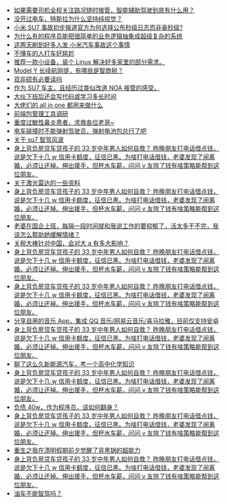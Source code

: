 + [如果需要司机全程关注路况随时接管，智能辅助驾驶到底有什么用？](https://www.v2ex.com/t/1122717)
+ [没开过电车，特斯拉为什么坚持纯视觉？](https://www.v2ex.com/t/1122798)
+ [小米 SU7 事故初步报道官方为何选择公布秒级日志而非毫秒级?](https://www.v2ex.com/t/1122730)
+ [为什么有的程序员能把很简单的业务逻辑抽象成超级复杂的系统](https://www.v2ex.com/t/1122735)
+ [这两天刷到好多人发 小米汽车事故这个事情](https://www.v2ex.com/t/1122711)
+ [不懂车的人打车好尴尬](https://www.v2ex.com/t/1122722)
+ [推荐一款小设备，装个 Linux 解决好多家里的部分需求。](https://www.v2ex.com/t/1122740)
+ [Model Y 长续航刚提，有哪些是智商税？](https://www.v2ex.com/t/1122716)
+ [双非硕有必要读吗](https://www.v2ex.com/t/1122828)
+ [作为 SU7 车主，且经历过类似改道 NOA 接管的感受。](https://www.v2ex.com/t/1122774)
+ [大伙下班后还会写代码或学习多长时间](https://www.v2ex.com/t/1123004)
+ [大佬们的 all in one 都用来做什么](https://www.v2ex.com/t/1122855)
+ [前端包管理工具调研](https://www.v2ex.com/t/1122911)
+ [重度过敏性鼻炎患者，求救各位老哥~](https://www.v2ex.com/t/1122919)
+ [电车碰撞时不能弹射驾驶员，弹射电池包总行了吧](https://www.v2ex.com/t/1122927)
+ [关于 su7 智驾风波](https://www.v2ex.com/t/1122749)
+ [身上背负房贷车贷孩子的 33 岁中年男人如何自救？
昨晚朋友打电话借点钱，说是欠下十几 w 信用卡额度，征信已黑。为啥打电话借钱，老婆发现了闹离婚，必须让还掉。伸出援手，但杯水车薪，问问 v 友除了钱有啥策略能帮到这位朋友。](https://www.v2ex.com/t/1123030)
+ [关于激光雷达的一些资料](https://www.v2ex.com/t/1123000)
+ [身上背负房贷车贷孩子的 33 岁中年男人如何自救？
昨晚朋友打电话借点钱，说是欠下十几 w 信用卡额度，征信已黑。为啥打电话借钱，老婆发现了闹离婚，必须让还掉。伸出援手，但杯水车薪，问问 v 友除了钱有啥策略能帮到这位朋友。](https://www.v2ex.com/t/1123030)
+ [老婆在国企上班，每隔一段时间就和我说工作的要抑郁了，活太多干不完，我该怎么帮助她缓解情绪？](https://www.v2ex.com/t/1123032)
+ [关税大棒针对中国，会对大 a 有多大影响？](https://www.v2ex.com/t/1123006)
+ [身上背负房贷车贷孩子的 33 岁中年男人如何自救？
昨晚朋友打电话借点钱，说是欠下十几 w 信用卡额度，征信已黑。为啥打电话借钱，老婆发现了闹离婚，必须让还掉。伸出援手，但杯水车薪，问问 v 友除了钱有啥策略能帮到这位朋友。](https://www.v2ex.com/t/1123030)
+ [身上背负房贷车贷孩子的 33 岁中年男人如何自救？
昨晚朋友打电话借点钱，说是欠下十几 w 信用卡额度，征信已黑。为啥打电话借钱，老婆发现了闹离婚，必须让还掉。伸出援手，但杯水车薪，问问 v 友除了钱有啥策略能帮到这位朋友。](https://www.v2ex.com/t/1123030)
+ [分享自用的音乐 App，集成 QQ 音乐/网易云音乐/喜马拉雅，目前仅支持安卓](https://www.v2ex.com/t/1122981)
+ [身上背负房贷车贷孩子的 33 岁中年男人如何自救？
昨晚朋友打电话借点钱，说是欠下十几 w 信用卡额度，征信已黑。为啥打电话借钱，老婆发现了闹离婚，必须让还掉。伸出援手，但杯水车薪，问问 v 友除了钱有啥策略能帮到这位朋友。](https://www.v2ex.com/t/1123030)
+ [聊了这么久新能源汽车，考一个高中化学知识](https://www.v2ex.com/t/1123001)
+ [身上背负房贷车贷孩子的 33 岁中年男人如何自救？
昨晚朋友打电话借点钱，说是欠下十几 w 信用卡额度，征信已黑。为啥打电话借钱，老婆发现了闹离婚，必须让还掉。伸出援手，但杯水车薪，问问 v 友除了钱有啥策略能帮到这位朋友。](https://www.v2ex.com/t/1123030)
+ [负债 40w，作为程序员，该如何翻身？](https://www.v2ex.com/t/1123110)
+ [身上背负房贷车贷孩子的 33 岁中年男人如何自救？
昨晚朋友打电话借点钱，说是欠下十几 w 信用卡额度，征信已黑。为啥打电话借钱，老婆发现了闹离婚，必须让还掉。伸出援手，但杯水车薪，问问 v 友除了钱有啥策略能帮到这位朋友。](https://www.v2ex.com/t/1123030)
+ [重生之我在清明假期前夕觉醒了背黑锅的超能力](https://www.v2ex.com/t/1123078)
+ [身上背负房贷车贷孩子的 33 岁中年男人如何自救？
昨晚朋友打电话借点钱，说是欠下十几 w 信用卡额度，征信已黑。为啥打电话借钱，老婆发现了闹离婚，必须让还掉。伸出援手，但杯水车薪，问问 v 友除了钱有啥策略能帮到这位朋友。](https://www.v2ex.com/t/1123030)
+ [油车不能智驾吗？](https://www.v2ex.com/t/1123016)
